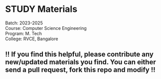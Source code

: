 # STUDY Materials

Batch: 2023-2025 \
Course: Computer Science Engineering \
Program: M. Tech \
College: RVCE, Bangalore 

## !! If you find this helpful, please contribute any new/updated materials you find. You can either send a pull request, fork this repo and modify !!
